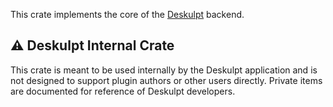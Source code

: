 This crate implements the core of the [Deskulpt](https://csci-shu-410-se-project.github.io/Deskulpt/) backend.

## ⚠️ Deskulpt Internal Crate

This crate is meant to be used internally by the Deskulpt application and is not designed to support plugin authors or other users directly. Private items are documented for reference of Deskulpt developers.
